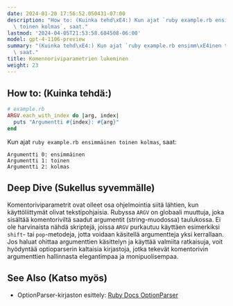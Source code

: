 ```yaml
---
date: 2024-01-20 17:56:52.050431-07:00
description: "How to: (Kuinka tehd\xE4:) Kun ajat `ruby example.rb ensimm\xE4inen\
  \ toinen kolmas`, saat."
lastmod: '2024-04-05T21:53:58.684508-06:00'
model: gpt-4-1106-preview
summary: "(Kuinka tehd\xE4:) Kun ajat `ruby example.rb ensimm\xE4inen toinen kolmas`,\
  \ saat."
title: Komennoriviparametrien lukeminen
weight: 23
---
```


## How to: (Kuinka tehdä:)
```ruby
# example.rb
ARGV.each_with_index do |arg, index|
  puts "Argumentti #{index}: #{arg}"
end
```
Kun ajat `ruby example.rb ensimmäinen toinen kolmas`, saat:
```
Argumentti 0: ensimmäinen
Argumentti 1: toinen
Argumentti 2: kolmas
```

## Deep Dive (Sukellus syvemmälle)
Komentoriviparametrit ovat olleet osa ohjelmointia siitä lähtien, kun käyttöliittymät olivat tekstipohjaisia. Rubyssa `ARGV` on globaali muuttuja, joka sisältää komentoriviltä saadut argumentit (string-muodossa) taulukossa. Ei ole harvinaista nähdä skriptejä, joissa `ARGV` purkautuu käyttäen esimerkiksi `shift`- tai `pop`-metodeja, jotta voidaan käsitellä argumentteja yksi kerrallaan. Jos haluat ohittaa argumenttien käsittelyn ja käyttää valmiita ratkaisuja, voit hyödyntää optioparserin kaltaisia kirjastoja, jotka tekevät komentorivin argumenttien hallinnasta elegantimpaa ja monipuolisempaa.

## See Also (Katso myös)
- OptionParser-kirjaston esittely: [Ruby Docs OptionParser](https://www.ruby-doc.org/stdlib-2.7.0/libdoc/optparse/rdoc/OptionParser.html)
